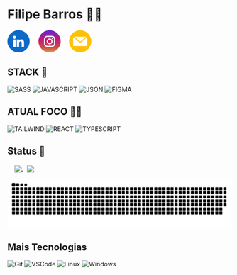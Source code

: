# Filipe Barros 👨‍💻

[![Linkedin Badge](https://github.com/Filipebarrosg/assents/blob/main/Filipebarrosg/linkedin.png)](https://www.linkedin.com/in/filipebarrosg/) &nbsp; &nbsp;
[![Instagram Badge](https://github.com/Filipebarrosg/assents/blob/main/Filipebarrosg/instagram.png)](https://www.instagram.com/jureg.dev/) &nbsp; &nbsp;
[![Outlook Badge](https://github.com/Filipebarrosg/assents/blob/main/Filipebarrosg/email.png)](Filipe.araujo9@outlook.com) 

## STACK 🎯

![SASS](https://img.shields.io/badge/Sass-CC6699?style=for-the-badge&logo=sass&logoColor=white)
![JAVASCRIPT](https://img.shields.io/badge/JavaScript-323330?style=for-the-badge&logo=javascript&logoColor=F7DF1E)
![JSON](https://img.shields.io/badge/json-5E5C5C?style=for-the-badge&logo=json&logoColor=white)
![FIGMA](https://img.shields.io/badge/Figma-F24E1E?style=for-the-badge&logo=figma&logoColor=white)


## ATUAL FOCO 👨‍🎓

![TAILWIND](https://img.shields.io/badge/Tailwind_CSS-38B2AC?style=for-the-badge&logo=tailwind-css&logoColor=white)
![REACT](https://img.shields.io/badge/React-20232A?style=for-the-badge&logo=react&logoColor=61DAFB)
![TYPESCRIPT](https://img.shields.io/badge/TypeScript-007ACC?style=for-the-badge&logo=typescript&logoColor=white)

## Status 🚀

 &nbsp; &nbsp; <a href="https://github.com/anuraghazra/github-readme-stats">
    <img align="center" width='40%' src="https://github-readme-stats.vercel.app/api?username=filipebarrosg&show_icons=true&theme=gruvbox" />
  </a> &nbsp; <a href="https://github.com/anuraghazra/github-readme-stats">
    <img align="center" width='33.5%'  src="https://github-readme-stats.vercel.app/api/top-langs/?username=filipebarrosg&layout=compact&theme=gruvbox"/>  
  </a>
  
  <img src='https://github.com/Filipebarrosg/assents/blob/main/Filipebarrosg/github-user-contribution.svg'/>

  ## Mais Tecnologias 

  ![Git](https://img.shields.io/badge/-Git-F05032?style=flat-square&logo=git&logoColor=white)
  ![VSCode](https://img.shields.io/badge/-VSCode-0085D1?style=flat-square&logo=visual-studio-code&logoColor=white)
  ![Linux](https://img.shields.io/badge/-Linux-16C60C?style=flat-square&logo=linux&logoColor=white)
  ![Windows](https://img.shields.io/badge/-Windows-00ADEF?style=flat-square&logo=windows&logoColor=white)

